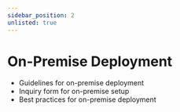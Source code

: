 ```yaml
---
sidebar_position: 2
unlisted: true
---
```


# On-Premise Deployment

- Guidelines for on-premise deployment
- Inquiry form for on-premise setup
- Best practices for on-premise deployment
